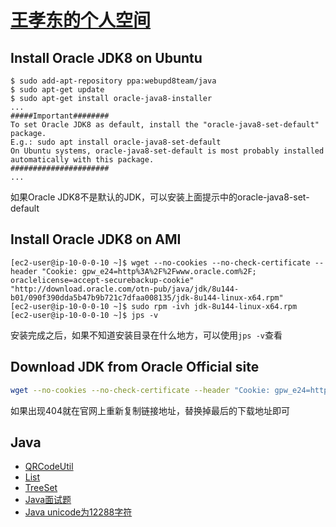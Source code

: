 # [王孝东的个人空间](https://scm-git.github.io/)

## Install Oracle JDK8 on Ubuntu
```
$ sudo add-apt-repository ppa:webupd8team/java
$ sudo apt-get update
$ sudo apt-get install oracle-java8-installer
...
#####Important########
To set Oracle JDK8 as default, install the "oracle-java8-set-default" package.
E.g.: sudo apt install oracle-java8-set-default
On Ubuntu systems, oracle-java8-set-default is most probably installed
automatically with this package.
######################
...
```
如果Oracle JDK8不是默认的JDK，可以安装上面提示中的oracle-java8-set-default

## Install Oracle JDK8 on AMI
```
[ec2-user@ip-10-0-0-10 ~]$ wget --no-cookies --no-check-certificate --header "Cookie: gpw_e24=http%3A%2F%2Fwww.oracle.com%2F; oraclelicense=accept-securebackup-cookie" "http://download.oracle.com/otn-pub/java/jdk/8u144-b01/090f390dda5b47b9b721c7dfaa008135/jdk-8u144-linux-x64.rpm"
[ec2-user@ip-10-0-0-10 ~]$ sudo rpm -ivh jdk-8u144-linux-x64.rpm
[ec2-user@ip-10-0-0-10 ~]$ jps -v
```
安装完成之后，如果不知道安装目录在什么地方，可以使用`jps -v`查看

## Download JDK from Oracle Official site
```bash
wget --no-cookies --no-check-certificate --header "Cookie: gpw_e24=http%3A%2F%2Fwww.oracle.com%2F; oraclelicense=accept-securebackup-cookie" "http://download.oracle.com/otn-pub/java/jdk/8u151-b12/e758a0de34e24606bca991d704f6dcbf/jdk-8u151-linux-x64.tar.gz
```
如果出现404就在官网上重新复制链接地址，替换掉最后的下载地址即可

## Java
* [QRCodeUtil](./QRCode/QRCode.md)
* [List](./java-List.md)
* [TreeSet](./java-TreeSet.md)
* [Java面试题](./interview.md)
* [Java unicode为12288字符](./Unicode_12288.md)
